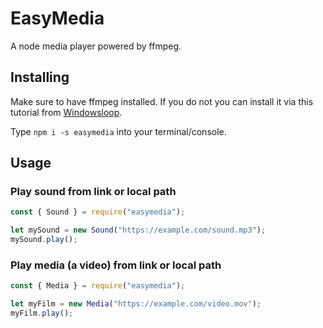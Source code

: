 # EasyMedia

A node media player powered by ffmpeg.

## Installing

Make sure to have ffmpeg installed.
If you do not you can install it via
this tutorial from [Windowsloop](https://windowsloop.com/install-ffmpeg-windows-10/#download-ffmpeg).

Type `npm i -s easymedia` into your terminal/console.

## Usage

### Play sound from link or local path

```js
const { Sound } = require("easymedia");

let mySound = new Sound("https://example.com/sound.mp3");
mySound.play();
```

### Play media (a video) from link or local path

```js
const { Media } = require("easymedia");

let myFilm = new Media("https://example.com/video.mov");
myFilm.play();
```

